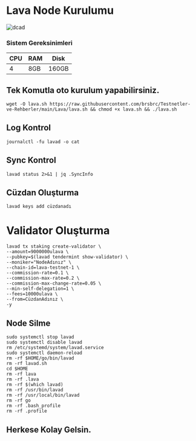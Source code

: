 # Lava Node Kurulumu

![dcad](https://user-images.githubusercontent.com/107190154/221439481-2fa90550-145b-4257-89df-eddece2a05a4.png)

### Sistem Gereksinimleri 

|CPU | RAM  | Disk  | 
|----|------|----------|
|   4| 8GB  | 160GB    |

## Tek Komutla oto kurulum yapabilirsiniz.
```
wget -O lava.sh https://raw.githubusercontent.com/brsbrc/Testnetler-ve-Rehberler/main/Lava/lava.sh && chmod +x lava.sh && ./lava.sh
```
## Log Kontrol
```
journalctl -fu lavad -o cat
```
## Sync Kontrol
```
lavad status 2>&1 | jq .SyncInfo
```
## Cüzdan Oluşturma
```
lavad keys add cüzdanadı
```
# Validator Oluşturma
```
lavad tx staking create-validator \
--amount=9000000ulava \
--pubkey=$(lavad tendermint show-validator) \
--moniker="NodeAdınız" \
--chain-id=lava-testnet-1 \
--commission-rate=0.1 \
--commission-max-rate=0.2 \
--commission-max-change-rate=0.05 \
--min-self-delegation=1 \
--fees=10000ulava \
--from=CüzdanAdınız \
-y
```

## Node Silme
```
sudo systemctl stop lavad
sudo systemctl disable lavad
rm /etc/systemd/system/lavad.service
sudo systemctl daemon-reload
rm -rf $HOME/go/bin/lavad
rm -rf lavad.sh
cd $HOME
rm -rf lava
rm -rf .lava
rm -rf $(which lavad)
rm -rf /usr/bin/lavad
rm -rf /usr/local/bin/lavad
rm -rf go
rm -rf .bash_profile
rm -rf .profile
```

## Herkese Kolay Gelsin.
